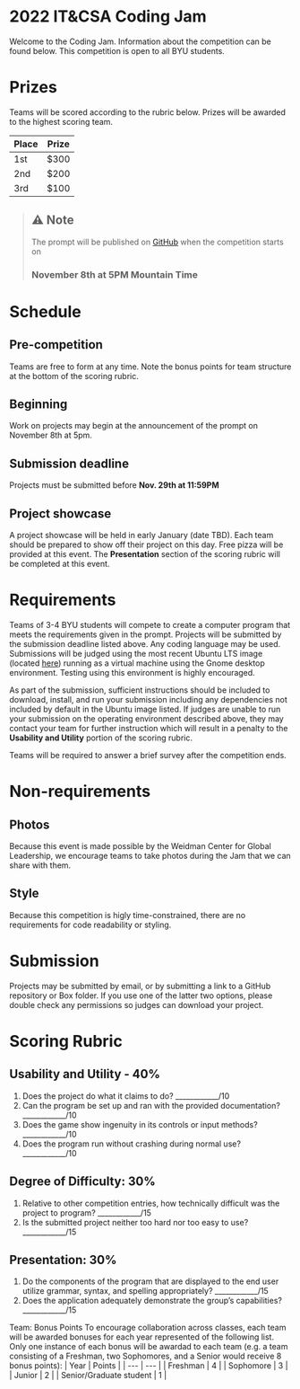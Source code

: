# 2022 IT&CSA Coding Jam

Welcome to the Coding Jam. Information about the competition can be found below. This competition is open to all BYU students. 

# Prizes

Teams will be scored according to the rubric below. Prizes will be awarded to the highest scoring team.

| Place | Prize |
| --- | ---|
| 1st | $300 |
| 2nd | $200 |
| 3rd | $100 |

>## ⚠️ **Note**
>The prompt will be published on [GitHub](https://github.com/BYU-ITCSA/Coding-Jam-2k22) when the competition starts on 
> ### **November 8th at 5PM Mountain Time**

# Schedule
## Pre-competition
Teams are free to form at any time. Note the bonus points for team structure at the bottom of the scoring rubric.

## Beginning
Work on projects may begin at the announcement of the prompt on November 8th at 5pm.

## Submission deadline
Projects must be submitted before **Nov. 29th at 11:59PM**

## Project showcase
A project showcase will be held in early January (date TBD). Each team should be prepared to show off their project on this day. Free pizza will be provided at this event. The **Presentation** section of the scoring rubric will be completed at this event.

# Requirements
Teams of 3-4 BYU students will compete to create a computer program that meets the requirements given in the prompt. Projects will be submitted by the submission deadline listed above. Any coding language may be used. Submissions will be judged using the most recent Ubuntu LTS image (located [here](https://releases.ubuntu.com/22.04/ubuntu-22.04.1-desktop-amd64.iso)) running as a virtual machine using the Gnome desktop environment. Testing using this environment is highly encouraged.

As part of the submission, sufficient instructions should be included to download, install, and run your submission including any dependencies not included by default in the Ubuntu image listed. If judges are unable to run your submission on the operating environment described above, they may contact your team for further instruction which will result in a penalty to the **Usability and Utility** portion of the scoring rubric.

Teams will be required to answer a brief survey after the competition ends. 

# Non-requirements

## Photos
Because this event is made possible by the Weidman Center for Global Leadership, we encourage teams to take photos during the Jam that we can share with them.

## Style
Because this competition is higly time-constrained, there are no requirements for code readability or styling. 

# Submission
Projects may be submitted by email, or by submitting a link to a GitHub repository or Box folder. If you use one of the latter two options, please double check any permissions so judges can download your project. 

# Scoring Rubric
## Usability and Utility - 40%
1) Does the project do what it claims to do? ____________/10
2) Can the program be set up and ran with the provided documentation? ____________/10
3) Does the game show ingenuity in its controls or input methods? ____________/10
4) Does the program run without crashing during normal use? ____________/10

## Degree of Difficulty: 30%
1) Relative to other competition entries, how technically difficult was the project to program?
____________/15
2) Is the submitted project neither too hard nor too easy to use?
____________/15

## Presentation: 30%
1) Do the components of the program that are displayed to the end user utilize grammar, syntax, and spelling appropriately? ____________/15
2) Does the application adequately demonstrate the group’s capabilities? ____________/15

Team: Bonus Points
To encourage collaboration across classes, each team will be awarded bonuses for each year represented of the following list. Only one instance of each bonus will be awardad to each team (e.g. a team consisting of a Freshman, two Sophomores, and a Senior would receive 8 bonus points):
| Year | Points |
| --- | --- |
| Freshman | 4 |
| Sophomore | 3 |
| Junior |  2 |
| Senior/Graduate student | 1 |